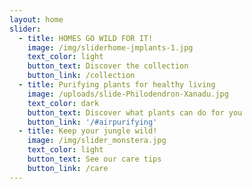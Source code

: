 ```yaml
---
layout: home
slider:
  - title: HOMES GO WILD FOR IT!
    image: /img/sliderhome-jmplants-1.jpg
    text_color: light
    button_text: Discover the collection
    button_link: /collection
  - title: Purifying plants for healthy living
    image: /uploads/slide-Philodendron-Xanadu.jpg
    text_color: dark
    button_text: Discover what plants can do for you
    button_link: '/#airpurifying'
  - title: Keep your jungle wild!
    image: /img/slider_monstera.jpg
    text_color: light
    button_text: See our care tips
    button_link: /care
---
```



